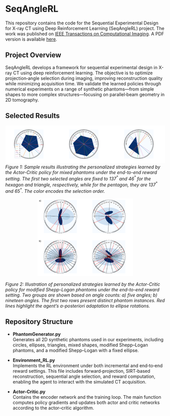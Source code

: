 # SeqAngleRL

This repository contains the code for the Sequential Experimental Design for X-ray CT using Deep Reinforcement Learning (SeqAngleRL) project. The work was published on [IEEE Transactions on Computational Imaging](https://ieeexplore.ieee.org/document/10572344/authors#authors). A PDF version is available [here](https://ir.cwi.nl/pub/34320/34320.pdf).

## Project Overview
SeqAngleRL develops a framework for sequential experimental design in X-ray CT using deep reinforcement learning. The objective is to optimize projection‐angle selection during imaging, improving reconstruction quality while minimizing acquisition time. We validate the learned policies through numerical experiments on a range of synthetic phantoms—from simple shapes to more complex structures—focusing on parallel‐beam geometry in 2D tomography.

## Selected Results

![End-to-end reward performance in mixed phantoms](Images/Mix_results.png)  
*Figure 1: Sample results illustrating the personalized strategies learned by the Actor-Critic policy for mixed phantoms under the end-to-end reward setting. The first two selected angles are fixed to 137<sup>°</sup> and 46<sup>°</sup> for the hexagon and triangle, respectively, while for the pentagon, they are 137<sup>°</sup> and 65<sup>°</sup>. The color encodes the selection order.*

<p align="center">
  <img src="Images/Shepp_fill.png" width="60%" />
</p>

*Figure 2: Illustration of personalized strategies learned by the Actor-Critic policy for modified Shepp-Logan phantoms under the end-to-end reward setting. Two groups are shown based on angle counts: a) five angles; b) nineteen angles. The first two rows present distinct phantom instances. Red lines highlight the agent’s a-posteriori adaptation to ellipse rotations.*

## Repository Structure
- **PhantomGenerator.py**  
  Generates all 2D synthetic phantoms used in our experiments, including circles, ellipses, triangles, mixed shapes, modified Shepp–Logan phantoms, and a modified Shepp–Logan with a fixed ellipse.

- **Environment_RL.py**  
  Implements the RL environment under both incremental and end‐to‐end reward settings. This file includes forward‐projection, SIRT‐based reconstruction, sequential angle selection, and reward computation, enabling the agent to interact with the simulated CT acquisition.

- **Actor-Critic.py**  
  Contains the encoder network and the training loop. The main function computes policy gradients and updates both actor and critic networks according to the actor–critic algorithm.


